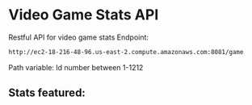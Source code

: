 # Video Game Stats API
 Restful API for video game stats
Endpoint:
```bash
http://ec2-18-216-48-96.us-east-2.compute.amazonaws.com:8081/game
```
Path variable: Id number between 1-1212

## Stats featured:

